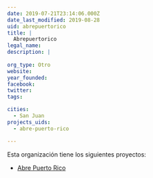 ```yaml
---
date: 2019-07-21T23:14:06.000Z
date_last_modified: 2019-08-28
uid: abrepuertorico
title: |
  Abrepuertorico
legal_name: 
description: |
  
org_type: Otro
website: 
year_founded: 
facebook: 
twitter: 
tags:

cities: 
  - San Juan
projects_uids:
  - abre-puerto-rico

---
```


Esta organización tiene los siguientes proyectos:

- [Abre Puerto Rico](/proyectos/abre-puerto-rico)
